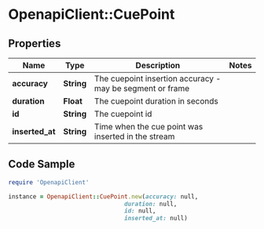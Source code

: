 # OpenapiClient::CuePoint

## Properties

Name | Type | Description | Notes
------------ | ------------- | ------------- | -------------
**accuracy** | **String** | The cuepoint insertion accuracy - may be segment or frame | 
**duration** | **Float** | The cuepoint duration in seconds | 
**id** | **String** | The cuepoint id | 
**inserted_at** | **String** | Time when the cue point was inserted in the stream | 

## Code Sample

```ruby
require 'OpenapiClient'

instance = OpenapiClient::CuePoint.new(accuracy: null,
                                 duration: null,
                                 id: null,
                                 inserted_at: null)
```


